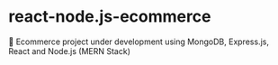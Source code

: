 # react-node.js-ecommerce
🎉 Ecommerce project under development using MongoDB, Express.js, React and Node.js (MERN Stack)
